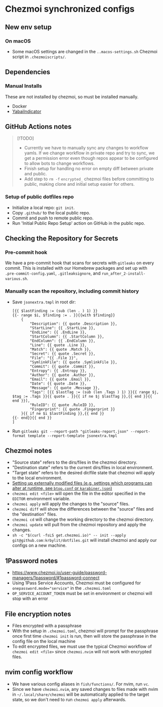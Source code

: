 # Chezmoi synchronized configs

## New env setup

### On macOS

- Some macOS settings are changed in the `..macos-settings.sh` Chezmoi script in `.chezmoiscripts/`.

## Dependencies

### Manual Installs

These are not installed by chezmoi, so must be installed manually.

- Docker
- [YabaiIndicator](https://github.com/xiamaz/YabaiIndicator)

## GitHub Actions notes

> [!TODO]
>
> - Currently we have to manually sync any changes to workflow yamls. If we change workflow in private repo and try to sync, we get a permission error even though repos appear to be configured to allow bots to change workflows.
> - Finish setup for handling no error on empty diff between private and public.
> - Add step to `rm -f` `encrypted_` chezmoi files before committing to public, making clone and initial setup easier for others.

### Setup of public dotfiles repo

- Initialize a local repo: `git init`.
- Copy `.github/` to the local public repo.
- Commit and push to remote public repo.
- Run 'Initial Public Repo Setup' action on GitHub in the public repo.

## Checking the Repository for Secrets

### Pre-commit hook

We have a pre-commit hook that scans for secrets with `gitleaks` on every commit. This is installed with our Homebrew packages and set up with `.pre-commit-config.yaml`, `.gitleaksignore`, and `run_after_2-install-various.sh`.

### Manually scan the repository, including commit history

- Save `jsonextra.tmpl` in root dir:

  ```
  [{{ $lastFinding := (sub (len . ) 1) }}
  {{- range $i, $finding := . }}{{with $finding}}
      {
          "Description": {{ quote .Description }},
          "StartLine": {{ .StartLine }},
          "EndLine": {{ .EndLine }},
          "StartColumn": {{ .StartColumn }},
          "EndColumn": {{ .EndColumn }},
          "Line": {{ quote .Line }},
          "Match": {{ quote .Match }},
          "Secret": {{ quote .Secret }},
          "File": "{{ .File }}",
          "SymlinkFile": {{ quote .SymlinkFile }},
          "Commit": {{ quote .Commit }},
          "Entropy": {{ .Entropy }},
          "Author": {{ quote .Author }},
          "Email": {{ quote .Email }},
          "Date": {{ quote .Date }},
          "Message": {{ quote .Message }},
          "Tags": [{{ $lastTag := (sub (len .Tags ) 1) }}{{ range $j, $tag := .Tags }}{{ quote . }}{{ if ne $j $lastTag }},{{ end }}{{ end }}],
          "RuleID": {{ quote .RuleID }},
          "Fingerprint": {{ quote .Fingerprint }}
      }{{ if ne $i $lastFinding }},{{ end }}
  {{- end}}{{ end }}
  ]
  ```

- Run `gitleaks git --report-path "gitleaks-report.json" --report-format template --report-template jsonextra.tmpl`

## Chezmoi notes

- "Source state" refers to the dirs/files in the chezmoi directory.
- "Destination state" refers to the current dirs/files in local environment.
- "Target state" refers to the desired dir/file state that chezmoi will apply to the
  local environment.
- [Setting up externally modified files (e.g. settings which programs can alter at runtime, see `btop.conf` or `karabiner.json`)](https://www.chezmoi.io/user-guide/manage-different-types-of-file/#handle-configuration-files-which-are-externally-modified)
- `chezmoi edit <file>` will open the file in the editor specified in the `EDITOR` environment variable.
- `chezmoi apply` will apply the changes to the "source" files.
- `chezmoi diff` will show the differences between the "source" files and the "destination" files.
- `chezmoi cd` will change the working directory to the chezmoi directory.
- `chezmoi update` will pull from the chezmoi repository and apply the changes.
- `sh -c "$(curl -fsLS get.chezmoi.io)" -- init --apply git@github.com:krbylit/dotfiles.git` will install chezmoi and apply our configs on a new machine.

## 1Password notes

- <https://www.chezmoi.io/user-guide/password-managers/1password/#1password-connect>
- Using 1Pass Service Accounts, Chezmoi must be configured for `onepassword.mode="service"` in the `.chezmoi.toml`
- `OP_SERVICE_ACCOUNT_TOKEN` must be set in environment or chezmoi will stop with an error

## File encryption notes

- Files encrypted with a passphrase
- With the setup in `.chezmoi.toml`, chezmoi will prompt for the passphrase once first time `chezmoi init` is run, then will store the passphrase in the config file on the local machine
- To edit encrypted files, we must use the typical Chezmoi workflow of `chezmoi edit <file>` since `chezmoi.nvim` will not work with encrypted files.

## nvim config workflow

- We have various config aliases in `fish/functions/`. For nvim, run `vc`.
- Since we have `chezmoi.nvim`, any saved changes to files made with nvim in `~/.local/share/chezmoi` will be automatically applied to the target state, so we don't need to run `chezmoi apply` afterwards.
